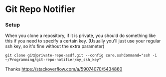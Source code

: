 # Git Repo Notifier


### Setup
When you clone a repository, if it is private, you should do something like this if you need to specify a certain key.
(Usually you'll just use your regular ssh key, so it's fine without the extra parameter)
```
git clone git@private-repo-asdf.git --config core.sshCommand="ssh -i ~/Programming/git-repo-notifier/my_ssh_key"
```
Thanks https://stackoverflow.com/a/59074070/5434860
